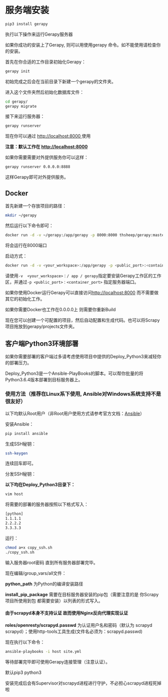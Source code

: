 # 服务端安装

```bash
pip3 install gerapy
```

执行以下操作来运行Gerapy服务器

如果你成功的安装上了Gerapy, 则可以用使用gerapy 命令。如不能使用请检查你的安装。

首先在你合适的工作目录初始化Gerapy：

```bash
gerapy init
```

初始完成之后会在当前目录下新建一个gerapy的文件夹。

进入这个文件夹然后初始化数据库文件：

```bash
cd gerapy/
gerapy migrate
```

接下来运行服务器：

```bash
gerapy runserver
```

现在你可以通过 [http://localhost:8000 ]( http://localhost:8000 )使用

**注意：默认工作在 [ http://localhost:8000 ]( http://localhost:8000 )**

如果你需要需要对外提供服务你可以这样：

```bash
gerapy runserver 0.0.0.0:8888
```

这样Gerapy即可对外提供服务。

## Docker

首先新建一个存放项目的路径：

```bash
mkdir ~/gerapy
```

然后运行以下命令即可：

```bash
docker run -d -v ~/gerapy:/app/gerapy -p 8000:8000 thsheep/gerapy:master
```

将会运行在8000端口

启动方式：

```bash
docker run -d -v <your_workspace>:/app/gerapy -p <public_port>:<container_port> thsheep/gerapy:master
```

请使用`-v  <your_workspace>：/ app / gerapy`指定要安装Gerapy工作区的工作区，并通过`-p <public_port>：<container_port>` 指定服务器端口。

如果你使用Docker运行Gerapy可以直接访问[http://localhost:8000](http://localhost:8000) 而不需要做其它的初始化工作。

如果你需要Docker也工作在0.0.0.0上 则需要你重新Build

现在您可以创建一个可配置的项目，然后自动配置和生成代码。也可以将Scrapy项目拖放到gerapy/projects文件夹。

## 客户端Python3环境部署

如果你需要部署的客户端过多请考虑使用项目中提供的Deploy_Python3来减轻你的部署压力。

Deploy_Python3是一个Ansible-PlayBooks的脚本。可以帮你批量的将Python3.6.4版本部署到目标服务器上。

### 使用方法（推荐在Linux系下使用, Ansible对Windows系统支持不是很友好）

以下均默认Root用户（非Root用户使用方式请参考官方文档：[Ansible](http://docs.ansible.com/ansible/latest/index.html)）

安装Ansible：

```bash
pip install ansible
```

生成SSH秘钥：

```bash
ssh-keygen
```

连续回车即可。

分发SSH秘钥：

**以下均在Deploy_Python3目录下：**

```bash
vim host
```

将需要的部署的服务器按照以下格式写入：

```bash
[python]
1.1.1.1
2.2.2.2
3.3.3.3
```

运行：

```bash
chmod a+x copy_ssh.sh
./copy_ssh.sh
```
输入服务器root密码  直到所有服务器部署完毕。

现在编辑/group_vars/all文件：

**python_path** 为Python的编译安装路径

**install_pip_package**  需要在目标服务器安装的pip包（需要注意的是 你Scrapy项目所使用到包 都需要安装）以列表的形式写入。

#### 由于scrapyd本身不支持认证 故而使用Nginx反向代理实现认证

**roles/openresty/scrapyd.passwd** 为认证用户名和密码（默认为 scrapyd  scrapyd）；使用http-tools工具生成(文件名必须为：scrapyd.passwd)

现在执行以下命令：

```bash
ansible-playbooks -i host site.yml
```

等待部署完毕即可使用Gerapy连接管理（注意认证）。

默认pip3 python3

安装完成后会有Supervisor对scrapyd进程进行守护，不必担心scrapyd进程死掉啦